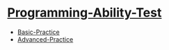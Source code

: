 # [Programming-Ability-Test](https://www.patest.cn/)

* [Basic-Practice](https://www.patest.cn/contests/pat-b-practise)
* [Advanced-Practice](https://www.patest.cn/contests/pat-a-practise)
